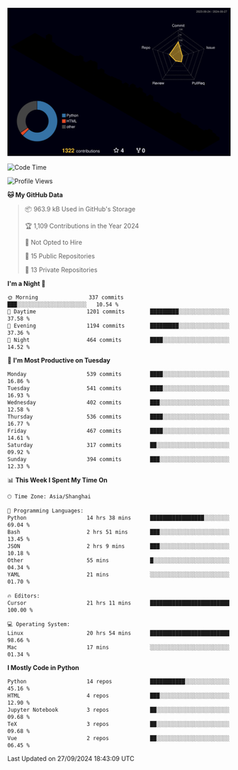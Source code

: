 <!--![](https://raw.githubusercontent.com/BorisYang326/BorisYang326/output/github-contribution-grid-snake-dark.svg) -->
![](./profile-3d-contrib/profile-night-rainbow.svg)
<!--START_SECTION:waka-->
![Code Time](http://img.shields.io/badge/Code%20Time-498%20hrs%2010%20mins-blue)

![Profile Views](http://img.shields.io/badge/Profile%20Views-0-blue)

**🐱 My GitHub Data** 

> 📦 963.9 kB Used in GitHub's Storage 
 > 
> 🏆 1,109 Contributions in the Year 2024
 > 
> 🚫 Not Opted to Hire
 > 
> 📜 15 Public Repositories 
 > 
> 🔑 13 Private Repositories 
 > 
**I'm a Night 🦉** 

```text
🌞 Morning                337 commits         ███░░░░░░░░░░░░░░░░░░░░░░   10.54 % 
🌆 Daytime                1201 commits        █████████░░░░░░░░░░░░░░░░   37.58 % 
🌃 Evening                1194 commits        █████████░░░░░░░░░░░░░░░░   37.36 % 
🌙 Night                  464 commits         ████░░░░░░░░░░░░░░░░░░░░░   14.52 % 
```
📅 **I'm Most Productive on Tuesday** 

```text
Monday                   539 commits         ████░░░░░░░░░░░░░░░░░░░░░   16.86 % 
Tuesday                  541 commits         ████░░░░░░░░░░░░░░░░░░░░░   16.93 % 
Wednesday                402 commits         ███░░░░░░░░░░░░░░░░░░░░░░   12.58 % 
Thursday                 536 commits         ████░░░░░░░░░░░░░░░░░░░░░   16.77 % 
Friday                   467 commits         ████░░░░░░░░░░░░░░░░░░░░░   14.61 % 
Saturday                 317 commits         ██░░░░░░░░░░░░░░░░░░░░░░░   09.92 % 
Sunday                   394 commits         ███░░░░░░░░░░░░░░░░░░░░░░   12.33 % 
```


📊 **This Week I Spent My Time On** 

```text
🕑︎ Time Zone: Asia/Shanghai

💬 Programming Languages: 
Python                   14 hrs 38 mins      █████████████████░░░░░░░░   69.04 % 
Bash                     2 hrs 51 mins       ███░░░░░░░░░░░░░░░░░░░░░░   13.45 % 
JSON                     2 hrs 9 mins        ███░░░░░░░░░░░░░░░░░░░░░░   10.18 % 
Other                    55 mins             █░░░░░░░░░░░░░░░░░░░░░░░░   04.34 % 
YAML                     21 mins             ░░░░░░░░░░░░░░░░░░░░░░░░░   01.70 % 

🔥 Editors: 
Cursor                   21 hrs 11 mins      █████████████████████████   100.00 % 

💻 Operating System: 
Linux                    20 hrs 54 mins      █████████████████████████   98.66 % 
Mac                      17 mins             ░░░░░░░░░░░░░░░░░░░░░░░░░   01.34 % 
```

**I Mostly Code in Python** 

```text
Python                   14 repos            ███████████░░░░░░░░░░░░░░   45.16 % 
HTML                     4 repos             ███░░░░░░░░░░░░░░░░░░░░░░   12.90 % 
Jupyter Notebook         3 repos             ██░░░░░░░░░░░░░░░░░░░░░░░   09.68 % 
TeX                      3 repos             ██░░░░░░░░░░░░░░░░░░░░░░░   09.68 % 
Vue                      2 repos             ██░░░░░░░░░░░░░░░░░░░░░░░   06.45 % 
```




 Last Updated on 27/09/2024 18:43:09 UTC
<!--END_SECTION:waka-->
